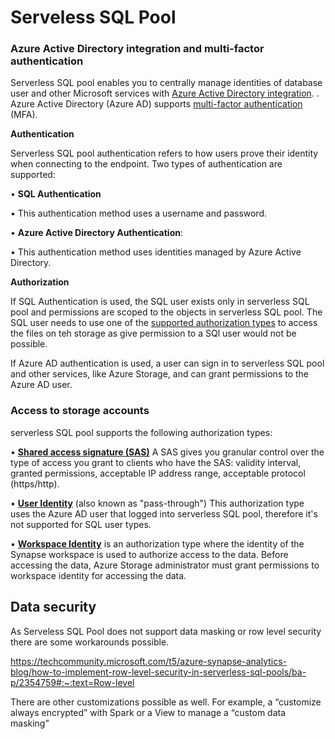 # Serveless SQL Pool

 

### **Azure Active Directory integration and multi-factor authentication**

Serverless SQL pool enables you to centrally manage identities of database user and other Microsoft services with [Azure Active Directory integration](https://learn.microsoft.com/en-us/azure/azure-sql/database/authentication-aad-configure). . Azure Active Directory (Azure AD) supports [multi-factor authentication](https://learn.microsoft.com/en-us/azure/azure-sql/database/authentication-mfa-ssms-configure) (MFA).

**Authentication**

Serverless SQL pool authentication refers to how users prove their identity when connecting to the endpoint. Two types of authentication are supported:

•    **SQL Authentication**

•    This authentication method uses a username and password.

•    **Azure Active Directory Authentication**:

•    This authentication method uses identities managed by Azure Active Directory. 

**Authorization**

If SQL Authentication is used, the SQL user exists only in serverless SQL pool and permissions are scoped to the objects in serverless SQL pool. The SQL user needs to use one of the [supported authorization types](https://learn.microsoft.com/en-us/azure/synapse-analytics/sql/develop-storage-files-storage-access-control#supported-storage-authorization-types) to access the files on teh storage as give permission to a SQl user would not be possible.

If Azure AD authentication is used, a user can sign in to serverless SQL pool and other services, like Azure Storage, and can grant permissions to the Azure AD user.

### **Access to storage accounts**

 serverless SQL pool supports the following authorization types:

•    [**Shared access signature (SAS)**](https://learn.microsoft.com/en-us/azure/synapse-analytics/sql/develop-storage-files-storage-access-control?tabs=shared-access-signature) A SAS gives you granular control over the type of access you grant to clients who have the SAS: validity interval, granted permissions, acceptable IP address range, acceptable protocol (https/http).

•    [**User Identity**](https://learn.microsoft.com/en-us/azure/synapse-analytics/sql/develop-storage-files-storage-access-control?tabs=user-identity) (also known as "pass-through") This authorization type uses the Azure AD user that logged into serverless SQL pool, therefore it's not supported for SQL user types.

•    [**Workspace Identity**](https://learn.microsoft.com/en-us/azure/synapse-analytics/sql/develop-storage-files-storage-access-control?tabs=managed-identity) is an authorization type where the identity of the Synapse workspace is used to authorize access to the data. Before accessing the data, Azure Storage administrator must grant permissions to workspace identity for accessing the data.

## Data security

 

As Serveless SQL Pool does not support data masking or row level security there are some workarounds possible.

https://techcommunity.microsoft.com/t5/azure-synapse-analytics-blog/how-to-implement-row-level-security-in-serverless-sql-pools/ba-p/2354759#:~:text=Row-level

 

There are other customizations possible as well. For example, a “customize always encrypted” with Spark or a View to manage a “custom data masking”